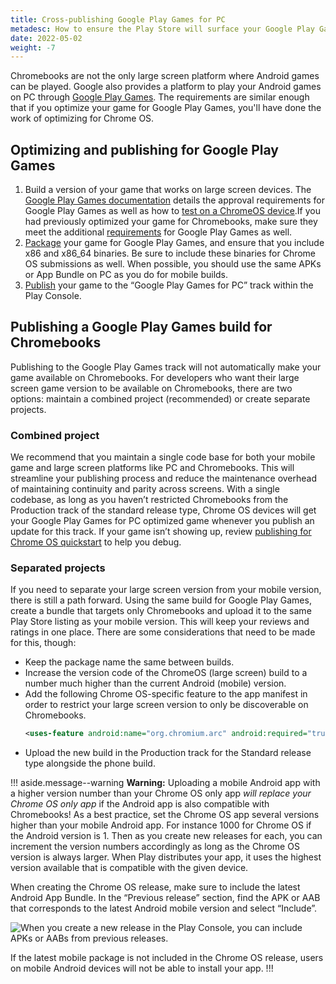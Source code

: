 ```yaml
---
title: Cross-publishing Google Play Games for PC
metadesc: How to ensure the Play Store will surface your Google Play Games titles listed on PC.
date: 2022-05-02
weight: -7
---
```


Chromebooks are not the only large screen platform where Android games can be played. Google also provides a platform to play your Android games on PC through [Google Play Games](https://developer.android.com/games/playgames/overview). The requirements are similar enough that if you optimize your game for Google Play Games, you'll have done the work of optimizing for Chrome OS.

## Optimizing and publishing for Google Play Games

1. Build a version of your game that works on large screen devices. The [Google Play Games documentation](https://developer.android.com/games/playgames/start) details the approval requirements for Google Play Games as well as how to [test on a ChromeOS device](https://developer.android.com/games/playgames/development-test).If you had previously optimized your game for Chromebooks, make sure they meet the additional [requirements](https://developer.android.com/games/playgames/start#requirements-checklist) for Google Play Games as well.
1. [Package](https://developer.android.com/games/playgames/development-package) your game for Google Play Games, and ensure that you include x86 and x86_64 binaries. Be sure to include these binaries for Chrome OS submissions as well. When possible, you should use the same APKs or App Bundle on PC as you do for mobile builds.
1. [Publish](https://developer.android.com/games/playgames/development-submit) your game to the “Google Play Games for PC” track within the Play Console.

## Publishing a Google Play Games build for Chromebooks

Publishing to the Google Play Games track will not automatically make your game available on Chromebooks. For developers who want their large screen game version to be available on Chromebooks, there are two options: maintain a combined project (recommended) or create separate projects.

### Combined project

We recommend that you maintain a single code base for both your mobile game and large screen platforms like PC and Chromebooks. This will streamline your publishing process and reduce the maintenance overhead of maintaining continuity and parity across screens. With a single codebase, as long as you haven’t restricted Chromebooks from the Production track of the standard release type, Chrome OS devices will get your Google Play Games for PC optimized game whenever you publish an update for this track. If your game isn’t showing up, review [publishing for Chrome OS quickstart](/{{locale.code}}/publish#quickstart) to help you debug.

### Separated projects

If you need to separate your large screen version from your mobile version, there is still a path forward. Using the same build for Google Play Games, create a bundle that targets only Chromebooks and upload it to the same Play Store listing as your mobile version. This will keep your reviews and ratings in one place. There are some considerations that need to be made for this, though:

- Keep the package name the same between builds.
- Increase the version code of the ChromeOS (large screen) build to a number much higher than the current Android (mobile) version.
- Add the following Chrome OS-specific feature to the app manifest in order to restrict your large screen version to only be discoverable on Chromebooks.
  ```xml {title="AndroidManifest.xml" .code-figure}
  <uses-feature android:name="org.chromium.arc" android:required="true" />
  ```
- Upload the new build in the Production track for the Standard release type alongside the phone build.

!!! aside.message--warning
**Warning:** Uploading a mobile Android app with a higher version number than your Chrome OS only app _will replace your Chrome OS only app_ if the Android app is also compatible with Chromebooks! As a best practice, set the Chrome OS app several versions higher than your mobile Android app. For instance 1000 for Chrome OS if the Android version is 1. Then as you create new releases for each, you can increment the version numbers accordingly as long as the Chrome OS version is always larger. When Play distributes your app, it uses the highest version available that is compatible with the given device.

When creating the Chrome OS release, make sure to include the latest Android App Bundle. In the “Previous release” section, find the APK or AAB that corresponds to the latest Android mobile version and select “Include”.

![When you create a new release in the Play Console, you can include APKs or AABs from previous releases.](ix://publish/pwa-in-play/play-console-include.png)

If the latest mobile package is not included in the Chrome OS release, users on mobile Android devices will not be able to install your app.
!!!
